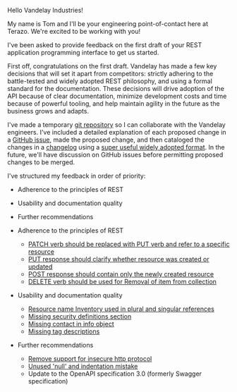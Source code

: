 Hello Vandelay Industries! 

My name is Tom and I'll be your engineering point-of-contact here at Terazo. We're excited to be working with you! 

I've been asked to provide feedback on the first draft of your REST application programming interface to get us started.

First off, congratulations on the first draft. Vandelay has made a few key decisions that will set it apart from competitors: strictly adhering to the battle-tested and widely adopted REST philosophy, and using a formal standard for the documentation. These decisions will drive adoption of the API because of clear documentation, minimize development costs and time because of powerful tooling, and help maintain agility in the future as the business grows and adapts.

I've made a temporary [git repository](https://github.com/ThomasPortwood/vandelay-industries) so I can collaborate with the Vandelay engineers. I've included a detailed explanation of each proposed change in a [GitHub issue](https://github.com/ThomasPortwood/vandelay-industries/issues?q=is%3Aissue+is%3Aclosed), made the proposed change, and then cataloged the changes in a [changelog](https://github.com/ThomasPortwood/vandelay-industries/blob/master/CHANGELOG.md) using a [super useful widely adopted format](https://keepachangelog.com/en/1.0.0/). In the future, we'll have discussion on GitHub issues before permitting proposed changes to be merged. 

I've structured my feedback in order of priority:
- Adherence to the principles of REST
- Usability and documentation quality
- Further recommendations

- Adherence to the principles of REST
    - [PATCH verb should be replaced with PUT verb and refer to a specific resource](https://github.com/ThomasPortwood/vandelay-industries/issues/6)
    - [PUT response should clarify whether resource was created or updated](https://github.com/ThomasPortwood/vandelay-industries/issues/18)
    - [POST response should contain only the newly created resource](https://github.com/ThomasPortwood/vandelay-industries/issues/4)
    - [DELETE verb should be used for Removal of item from collection](https://github.com/ThomasPortwood/vandelay-industries/issues/5)

- Usability and documentation quality
    - [Resource name Inventory used in plural and singular references](https://github.com/ThomasPortwood/vandelay-industries/issues/3)
    - [Missing security definitions section](https://github.com/ThomasPortwood/vandelay-industries/issues/14)
    - [Missing contact in info object](https://github.com/ThomasPortwood/vandelay-industries/issues/12)
    - [Missing tag descriptions](https://github.com/ThomasPortwood/vandelay-industries/issues/17)

- Further recommendations
    - [Remove support for insecure http protocol](https://github.com/ThomasPortwood/vandelay-industries/issues/20)
    - [Unused 'null' and indentation mistake](https://github.com/ThomasPortwood/vandelay-industries/issues/2)
    - Update to the OpenAPI specification 3.0 (formerly Swagger specification)